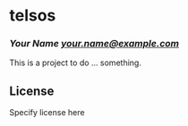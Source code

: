 # telsos
### _Your Name <your.name@example.com>_

This is a project to do ... something.

## License

Specify license here
